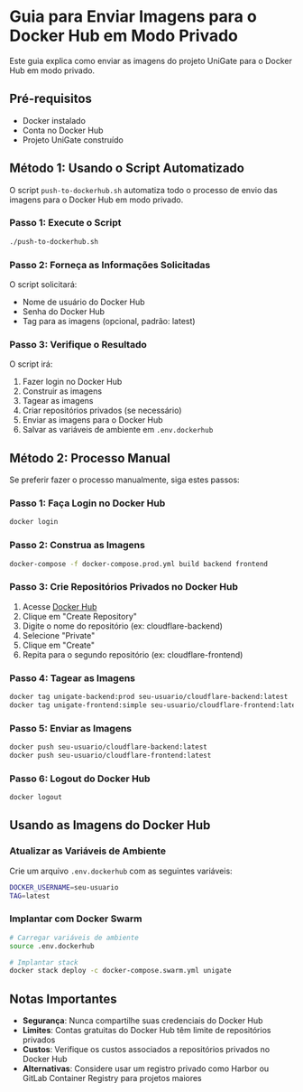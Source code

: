 # Guia para Enviar Imagens para o Docker Hub em Modo Privado

Este guia explica como enviar as imagens do projeto UniGate para o Docker Hub em modo privado.

## Pré-requisitos

- Docker instalado
- Conta no Docker Hub
- Projeto UniGate construído

## Método 1: Usando o Script Automatizado

O script `push-to-dockerhub.sh` automatiza todo o processo de envio das imagens para o Docker Hub em modo privado.

### Passo 1: Execute o Script

```bash
./push-to-dockerhub.sh
```

### Passo 2: Forneça as Informações Solicitadas

O script solicitará:
- Nome de usuário do Docker Hub
- Senha do Docker Hub
- Tag para as imagens (opcional, padrão: latest)

### Passo 3: Verifique o Resultado

O script irá:
1. Fazer login no Docker Hub
2. Construir as imagens
3. Tagear as imagens
4. Criar repositórios privados (se necessário)
5. Enviar as imagens para o Docker Hub
6. Salvar as variáveis de ambiente em `.env.dockerhub`

## Método 2: Processo Manual

Se preferir fazer o processo manualmente, siga estes passos:

### Passo 1: Faça Login no Docker Hub

```bash
docker login
```

### Passo 2: Construa as Imagens

```bash
docker-compose -f docker-compose.prod.yml build backend frontend
```

### Passo 3: Crie Repositórios Privados no Docker Hub

1. Acesse [Docker Hub](https://hub.docker.com/)
2. Clique em "Create Repository"
3. Digite o nome do repositório (ex: cloudflare-backend)
4. Selecione "Private"
5. Clique em "Create"
6. Repita para o segundo repositório (ex: cloudflare-frontend)

### Passo 4: Tagear as Imagens

```bash
docker tag unigate-backend:prod seu-usuario/cloudflare-backend:latest
docker tag unigate-frontend:simple seu-usuario/cloudflare-frontend:latest
```

### Passo 5: Enviar as Imagens

```bash
docker push seu-usuario/cloudflare-backend:latest
docker push seu-usuario/cloudflare-frontend:latest
```

### Passo 6: Logout do Docker Hub

```bash
docker logout
```

## Usando as Imagens do Docker Hub

### Atualizar as Variáveis de Ambiente

Crie um arquivo `.env.dockerhub` com as seguintes variáveis:

```bash
DOCKER_USERNAME=seu-usuario
TAG=latest
```

### Implantar com Docker Swarm

```bash
# Carregar variáveis de ambiente
source .env.dockerhub

# Implantar stack
docker stack deploy -c docker-compose.swarm.yml unigate
```

## Notas Importantes

- **Segurança**: Nunca compartilhe suas credenciais do Docker Hub
- **Limites**: Contas gratuitas do Docker Hub têm limite de repositórios privados
- **Custos**: Verifique os custos associados a repositórios privados no Docker Hub
- **Alternativas**: Considere usar um registro privado como Harbor ou GitLab Container Registry para projetos maiores